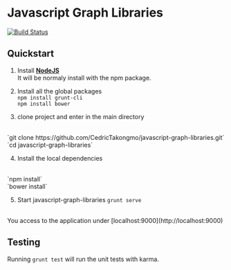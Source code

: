 # Javascript Graph Libraries

[![Build Status](https://travis-ci.org/CedricTakongmo/javascript-graph-libraries.svg?branch=master)](https://travis-ci.org/CedricTakongmo/javascript-graph-libraries)

## Quickstart

1. Install [**NodeJS**](https://nodejs.org/en/download/)
</br>It will be normaly install with the npm package.

2. Install all the global packages
</br>`npm install grunt-cli`
</br>`npm install bower`

3. clone project and enter in the main directory
</br>
`git clone https://github.com/CedricTakongmo/javascript-graph-libraries.git`
</br>
`cd javascript-graph-libraries`

4. Install the local dependencies 
</br>
`npm install`
</br>
`bower install`  

5. Start javascript-graph-libraries
`grunt serve`
</br>
You access to the application under [localhost:9000](http://localhost:9000)

## Testing

Running `grunt test` will run the unit tests with karma.

